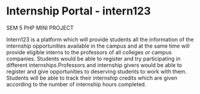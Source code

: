 # Internship Portal - intern123
SEM 5 PHP MINI PROJECT


Intern123 is a platform which will provide students all the information of the internship
opportunities available in the campus and at the same time will provide eligible interns to the
professors of all colleges or campus companies. Students would be able to register and try
participating in different internships.Professors and internship givers would be able to register and
give opportunities to deserving students to work with them. Students will be able to track their
internship credits which are given according to the number of internship hours completed.
